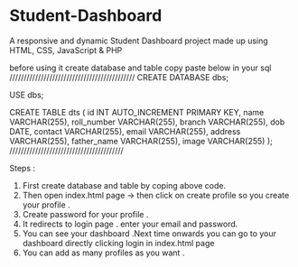 # Student-Dashboard
A responsive and dynamic Student Dashboard  project made up using HTML, CSS, JavaScript & PHP

before using it create database and table copy paste below in your sql
////////////////////////////////////////////
CREATE DATABASE dbs;

USE dbs;

CREATE TABLE dts (
    id INT AUTO_INCREMENT PRIMARY KEY,
    name VARCHAR(255),
    roll_number VARCHAR(255),
    branch VARCHAR(255),
    dob DATE,
    contact VARCHAR(255),
    email VARCHAR(255),
    address VARCHAR(255),
    father_name VARCHAR(255),
    image VARCHAR(255)
);
////////////////////////////////////////

Steps :
1. First create database and table by coping above code.
2. Then open index.html page -> then click on create profile so you create your profile .
3. Create password for your profile .
4. It redirects to login page . enter your email and password.
5. You can see your dashboard .Next time onwards you can go to your dashboard directly clicking login in index.html page 
6. You can add as many profiles as you want .